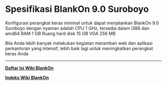 # Spesifikasi BlankOn 9.0 Suroboyo

Konfigurasi perangkat keras minimal untuk dapat menjalankan BlankOn 9.0 Suroboyo dengan nyaman adalah
    CPU 1 GHz, tersedia dalam i386 dan amd64
    RAM 1 GB
    Ruang hard disk 15 GB
    VGA 256 MB

Bila Anda lebih banyak melakukan kegiatan meramban web dan aplikasi perkantoran yang intensif, lebih baik lagi untuk meningkatkan perangkat keras Anda



---
[**Daftar Isi Wiki BlankOn**](/DaftarIsi/README.md)
 
[**Indeks Wiki BlankOn**](/Indeks.md)



